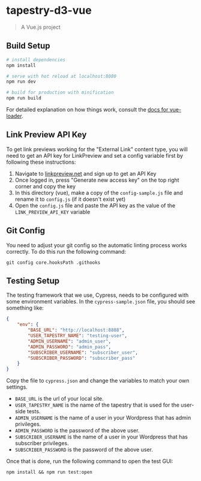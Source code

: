# tapestry-d3-vue

> A Vue.js project

## Build Setup

``` bash
# install dependencies
npm install

# serve with hot reload at localhost:8080
npm run dev

# build for production with minification
npm run build
```

For detailed explanation on how things work, consult the [docs for vue-loader](http://vuejs.github.io/vue-loader).

## Link Preview API Key

To get link previews working for the "External Link" content type, you will need to get an API key for LinkPreview and set a config variable first by following these instructions:

1. Navigate to [linkpreview.net](https://www.linkpreview.net/) and sign up to get an API Key
2. Once logged in, press "Generate new access key" on the top right corner and copy the key
3. In this directory (vue), make a copy of the `config-sample.js` file and rename it to `config.js` (if it doesn't exist yet)
4. Open the `config.js` file and paste the API key as the value of the `LINK_PREVIEW_API_KEY` variable

## Git Config

You need to adjust your git config so the automatic linting process works correctly. To do this run the following command:

```
git config core.hooksPath .githooks
```

## Testing Setup

The testing framework that we use, Cypress, needs to be configured with some environment variables. In the `cypress-sample.json` file, you should see something like:

```json
{
    "env": {
        "BASE_URL": "http://localhost:8888",
        "USER_TAPESTRY_NAME": "testing-user",
        "ADMIN_USERNAME": "admin_user",
        "ADMIN_PASSWORD": "admin_pass",
        "SUBSCRIBER_USERNAME": "subscriber_user",
        "SUBSCRIBER_PASSWORD": "subscriber_pass"
    }
}
```

Copy the file to `cypress.json` and change the variables to match your own settings.

* `BASE_URL` is the url of your local site.
* `USER_TAPESTRY_NAME` is the name of the tapestry that is used for the user-side tests.
* `ADMIN_USERNAME` is the name of a user in your Wordpress that has admin privileges.
* `ADMIN_PASSWORD` is the password of the above user.
* `SUBSCRIBER_USERNAME` is the name of a user in your Wordpress that has subscriber privileges.
* `SUBSCRIBER_PASSWORD` is the password of the above user.

Once that is done, run the following command to open the test GUI:

```
npm install && npm run test:open
```
